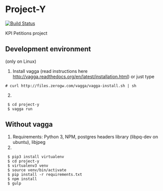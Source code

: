 # Project-Y  

[![Build Status](https://travis-ci.org/kpi-petitions/project-y.svg?branch=master)](https://travis-ci.org/kpi-petitions/project-y)

KPI Petitions project

## Development environment
(only on Linux)

  1. Install vagga (read instructions here http://vagga.readthedocs.org/en/latest/installation.html)
or just type 
```
# curl http://files.zerogw.com/vagga/vagga-install.sh | sh
```
  2.
```
 $ cd project-y
 $ vagga run
```

## Without vagga

  1. Requirements: Python 3, NPM, postgres headers library (libpq-dev on ubuntu), libjpeg
  2. 

```
 $ pip3 install virtualenv
 $ cd project-y
 $ virtualenv3 venv
 $ source venv/bin/activate
 $ pip install -r requirements.txt
 $ npm install
 $ gulp
```
